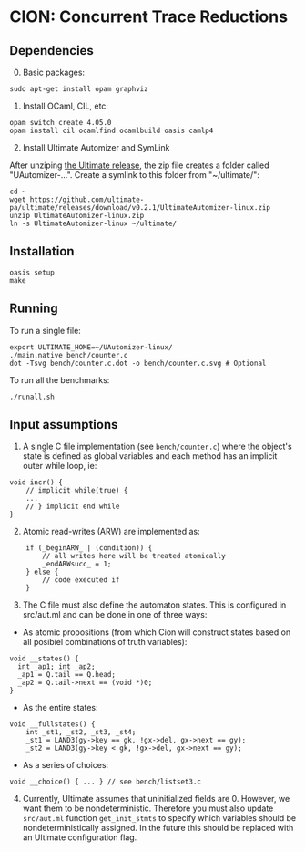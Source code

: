# CION: Concurrent Trace Reductions

## Dependencies

0. Basic packages:
```
sudo apt-get install opam graphviz
```
1. Install OCaml, CIL, etc:

```
opam switch create 4.05.0 
opam install cil ocamlfind ocamlbuild oasis camlp4
```

2. Install Ultimate Automizer and SymLink

After unziping [the Ultimate release](https://github.com/ultimate-pa/ultimate/releases/download/v0.2.1/UltimateAutomizer-linux.zip), the zip file creates a folder called "UAutomizer-...". Create a symlink to this folder from "~/ultimate/":
```
cd ~
wget https://github.com/ultimate-pa/ultimate/releases/download/v0.2.1/UltimateAutomizer-linux.zip
unzip UltimateAutomizer-linux.zip 
ln -s UltimateAutomizer-linux ~/ultimate/
```

## Installation

```
oasis setup
make
```

## Running

To run a single file:
```
export ULTIMATE_HOME=~/UAutomizer-linux/
./main.native bench/counter.c
dot -Tsvg bench/counter.c.dot -o bench/counter.c.svg # Optional
```

To run all the benchmarks:
```
./runall.sh
```

## Input assumptions

 1. A single C file implementation (see `bench/counter.c`) where the object's state is defined as global variables and each method has an implicit outer while loop, ie:
```
void incr() {
    // implicit while(true) {
    ...
    // } implicit end while
}
```
2. Atomic read-writes (ARW) are implemented as:
```
    if (_beginARW_ | (condition)) {
        // all writes here will be treated atomically
        _endARWsucc_ = 1;
    } else {
        // code executed if 
    }
```

3. The C file must also define the automaton states. This is configured in src/aut.ml and can be done in one of three ways:

  * As atomic propositions (from which Cion will construct states based on all posibiel combinations of truth variables):
```
void __states() {
  int _ap1; int _ap2;
  _ap1 = Q.tail == Q.head;
  _ap2 = Q.tail->next == (void *)0;
}
```
   
  * As the entire states:
```
void __fullstates() {
    int _st1, _st2, _st3, _st4;
    _st1 = LAND3(gy->key == gk, !gx->del, gx->next == gy); 
    _st2 = LAND3(gy->key < gk, !gx->del, gx->next == gy); 
```

   * As a series of choices:
```
void __choice() { ... } // see bench/listset3.c
```

4. Currently, Ultimate assumes that uninitialized fields are 0. However, we want them to be nondeterministic. Therefore you must also update `src/aut.ml` function `get_init_stmts` to specify which variables should be nondeterministically assigned. In the future this should be replaced with an Ultimate configuration flag.